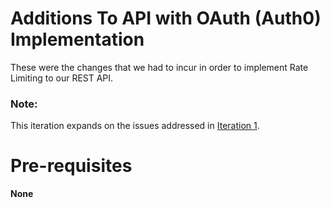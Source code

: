 # Additions To API with OAuth (Auth0) Implementation
These were the changes that we had to incur in order to implement Rate Limiting to our REST API.

### Note:
This iteration expands on the issues addressed in [Iteration 1](../library-api-with-oauth/problems-iteration1.md).

# Pre-requisites

**None**


